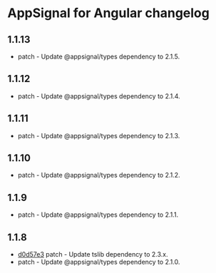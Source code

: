 # AppSignal for Angular changelog

## 1.1.13

- patch - Update @appsignal/types dependency to 2.1.5.

## 1.1.12

- patch - Update @appsignal/types dependency to 2.1.4.

## 1.1.11

- patch - Update @appsignal/types dependency to 2.1.3.

## 1.1.10

- patch - Update @appsignal/types dependency to 2.1.2.

## 1.1.9

- patch - Update @appsignal/types dependency to 2.1.1.

## 1.1.8

- [d0d57e3](https://github.com/appsignal/appsignal-javascript/commit/d0d57e3b6cb559939fb40d3eb83760fdbc8bbad6) patch - Update tslib dependency to 2.3.x.
- patch - Update @appsignal/types dependency to 2.1.0.
